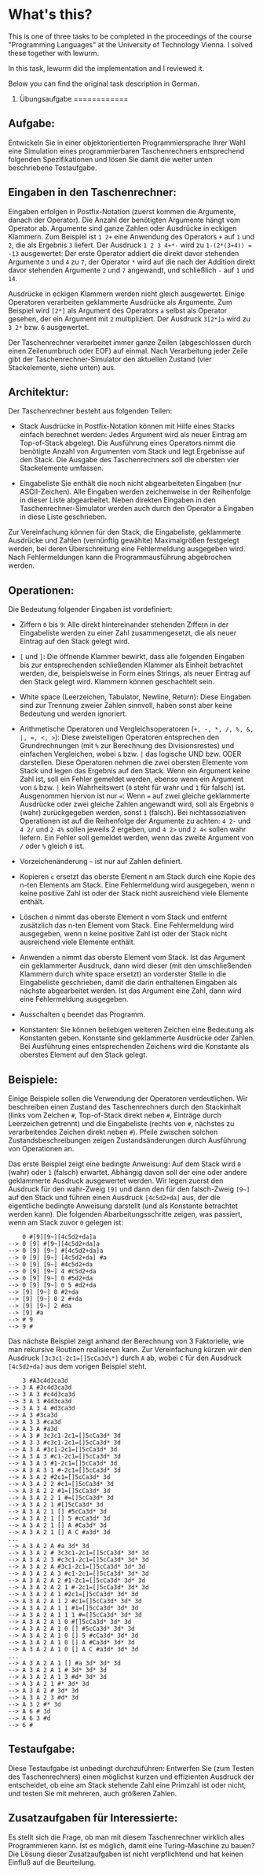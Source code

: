 What's this?
============

This is one of three tasks to be completed in the proceedings of the course "Programming Languages" at the University of Technology Vienna. I solved these together with lewurm.

In this task, lewurm did the implementation and I reviewed it.

Below you can find the original task description in German.


1. Übungsaufgabe
============

Aufgabe:
----------
Entwickeln Sie in einer objektorientierten Programmiersprache Ihrer Wahl eine Simulation eines programmierbaren Taschenrechners entsprechend folgenden Spezifikationen und lösen Sie damit die weiter unten beschriebene Testaufgabe.

Eingaben in den Taschenrechner:
--------------------------------------

Eingaben erfolgen in Postfix-Notation (zuerst kommen die Argumente, danach der Operator). Die Anzahl der benötigten Argumente hängt vom Operator ab. Argumente sind ganze Zahlen oder Ausdrücke in eckigen Klammern. Zum Beispiel ist `1 2+` eine Anwendung des Operators `+` auf `1` und `2`, die als Ergebnis `3` liefert. Der Ausdruck `1 2 3 4+*-` wird zu `1-(2*(3+4)) = -13` ausgewertet: Der erste Operator addiert die direkt davor stehenden Argumente `3` und `4` zu `7`, der Operator `*` wird auf die nach der Addition direkt davor stehenden Argumente `2` und `7` angewandt, und schließlich `-` auf `1` und `14`.

Ausdrücke in eckigen Klammern werden nicht gleich ausgewertet. Einige Operatoren verarbeiten geklammerte Ausdrücke als Argumente. Zum Beispiel wird `[2*]` als Argument des Operators `a` selbst als Operator gesehen, der ein Argument mit `2` multipliziert. Der Ausdruck `3[2*]a` wird zu `3 2*` bzw. `6` ausgewertet.

Der Taschenrechner verarbeitet immer ganze Zeilen (abgeschlossen durch einen Zeilenumbruch oder EOF) auf einmal. Nach Verarbeitung jeder Zeile gibt der Taschenrechner-Simulator den aktuellen Zustand (vier Stackelemente, siehe unten) aus.

Architektur:
-------------
Der Taschenrechner besteht aus folgenden Teilen:

* Stack
    Ausdrücke in Postfix-Notation können mit Hilfe eines Stacks einfach berechnet werden: Jedes Argument wird als neuer Eintrag am Top-of-Stack abgelegt. Die Ausführung eines Operators nimmt die benötigte Anzahl von Argumenten vom Stack und legt Ergebnisse auf den Stack. Die Ausgabe des Taschenrechners soll die obersten vier Stackelemente umfassen.

* Eingabeliste
    Sie enthält die noch nicht abgearbeiteten Eingaben (nur ASCII-Zeichen). Alle Eingaben werden zeichenweise in der Reihenfolge in dieser Liste abgearbeitet. Neben direkten Eingaben in den Taschenrechner-Simulator werden auch durch den Operator a Eingaben in diese Liste geschrieben.

Zur Vereinfachung können für den Stack, die Eingabeliste, geklammerte Ausdrücke und Zahlen (vernünftig gewählte) Maximalgrößen festgelegt werden, bei deren Überschreitung eine Fehlermeldung ausgegeben wird. Nach Fehlermeldungen kann die Programmausführung abgebrochen werden.

Operationen:
---------------
Die Bedeutung folgender Eingaben ist vordefiniert:

* Ziffern `0` bis `9`:
    Alle direkt hintereinander stehenden Ziffern in der Eingabeliste werden zu einer Zahl zusammengesetzt, die als neuer Eintrag auf den Stack gelegt wird.

* `[` und `]`:
    Die öffnende Klammer bewirkt, dass alle folgenden Eingaben bis zur entsprechenden schließenden Klammer als Einheit betrachtet werden, die, beispielsweise in Form eines Strings, als neuer Eintrag auf den Stack gelegt wird. Klammern können geschachtelt sein.
  
* White space (Leerzeichen, Tabulator, Newline, Return):
    Diese Eingaben sind zur Trennung zweier Zahlen sinnvoll, haben sonst aber keine Bedeutung und werden ignoriert.
  
* Arithmetische Operatoren und Vergleichsoperatoren (`+, -, *, /, %, &, |, =, <, >`):
    Diese zweistelligen Operatoren entsprechen den Grundrechnungen (mit `%` zur Berechnung des Divisionsrestes) und einfachen Vergleichen, wobei `&` bzw. `|` das logische UND bzw. ODER darstellen. Diese Operatoren nehmen die zwei obersten Elemente vom Stack und legen das Ergebnis auf den Stack. Wenn ein Argument keine Zahl ist, soll ein Fehler gemeldet werden, ebenso wenn ein Argument von `&` bzw. `|` kein Wahrheitswert (`0` steht für wahr und `1` für falsch) ist. Ausgenommen hiervon ist nur `=`: Wenn `=` auf zwei gleiche geklammerte Ausdrücke oder zwei gleiche Zahlen angewandt wird, soll als Ergebnis `0` (wahr) zurückgegeben werden, sonst `1` (falsch). Bei nichtassoziativen Operationen ist auf die Reihenfolge der Argumente zu achten: `4 2-` und `4 2/` und `2 4%` sollen jeweils 2 ergeben, und `4 2>` und `2 4<` sollen wahr liefern. Ein Fehler soll gemeldet werden, wenn das zweite Argument von `/` oder `%` gleich `0` ist.

* Vorzeichenänderung `~`
    ist nur auf Zahlen definiert.
  
* Kopieren `c`
    ersetzt das oberste Element n am Stack durch eine Kopie des n-ten Elements am Stack. Eine Fehlermeldung wird ausgegeben, wenn n keine positive Zahl ist oder der Stack nicht ausreichend viele Elemente enthält.
  
* Löschen `d`
    nimmt das oberste Element n vom Stack und entfernt zusätzlich das n-ten Element vom Stack. Eine Fehlermeldung wird ausgegeben, wenn n keine positive Zahl ist oder der Stack nicht ausreichend viele Elemente enthält.

* Anwenden `a`
    nimmt das oberste Element vom Stack. Ist das Argument ein geklammerter Ausdruck, dann wird dieser (mit den umschließenden Klammern durch white space ersetzt) an vorderster Stelle in die Eingabeliste geschrieben, damit die darin enthaltenen Eingaben als nächste abgearbeitet werden. Ist das Argument eine 	Zahl, dann wird eine Fehlermeldung ausgegeben.

* Ausschalten `q`
    beendet das Programm.

* Konstanten:
    Sie können beliebigen weiteren Zeichen eine Bedeutung als Konstanten geben. Konstante sind geklammerte Ausdrücke oder Zahlen. Bei Ausführung eines entsprechenden Zeichens wird die Konstante als oberstes Element auf den Stack gelegt.

Beispiele:
-----------
Einige Beispiele sollen die Verwendung der Operatoren verdeutlichen. Wir beschreiben einen Zustand des Taschenrechners durch den Stackinhalt (links vom Zeichen `#`, Top-of-Stack direkt neben `#`, Einträge durch Leerzeichen getrennt) und die Eingabeliste (rechts von `#`, nächstes zu verarbeitendes Zeichen direkt neben `#`). Pfeile zwischen solchen Zustandsbeschreibungen zeigen Zustandsänderungen durch Ausführung von Operationen an.

Das erste Beispiel zeigt eine bedingte Anweisung: Auf dem Stack wird `0` (wahr) oder `1` (falsch) erwartet. Abhängig davon soll der eine oder andere geklammerte Ausdruck ausgewertet werden. Wir legen zuerst den Ausdruck für den wahr-Zweig `[9]` und dann den für den falsch-Zweig `[9~]` auf den Stack und führen einen Ausdruck `[4c5d2+da]` aus, der die eigentliche bedingte Anweisung darstellt (und als Konstante betrachtet werden kann). Die folgenden Abarbeitungsschritte zeigen, was passiert, wenn am Stack zuvor `0` gelegen ist:

		0 #[9][9~][4c5d2+da]a
	--> 0 [9] #[9~][4c5d2+da]a
	--> 0 [9] [9~] #[4c5d2+da]a
	--> 0 [9] [9~] [4c5d2+da] #a
	--> 0 [9] [9~] #4c5d2+da 
	--> 0 [9] [9~] 4 #c5d2+da 
	--> 0 [9] [9~] 0 #5d2+da 
	--> 0 [9] [9~] 0 5 #d2+da 
	--> [9] [9~] 0 #2+da 
	--> [9] [9~] 0 2 #+da 
	--> [9] [9~] 2 #da 
	--> [9] #a 
	--> # 9  
	--> 9 #


Das nächste Beispiel zeigt anhand der Berechnung von 3 Faktorielle, wie man rekursive Routinen realisieren kann. Zur Vereinfachung kürzen wir den Ausdruck `[3c3c1-2c1=[]5cCa3d\*]` durch `A` ab, wobei `C` für den Ausdruck `[4c5d2+da]` aus dem vorigen Beispiel steht.

		3 #A3c4d3ca3d
	--> 3 A #3c4d3ca3d
	--> 3 A 3 #c4d3ca3d
	--> 3 A 3 #4d3ca3d
	--> 3 A 3 4 #d3ca3d
	--> A 3 #3ca3d
	--> A 3 3 #ca3d
	--> A 3 A #a3d
	--> A 3 # 3c3c1-2c1=[]5cCa3d* 3d
	--> A 3 3 #c3c1-2c1=[]5cCa3d* 3d
	--> A 3 A #3c1-2c1=[]5cCa3d* 3d
	--> A 3 A 3 #c1-2c1=[]5cCa3d* 3d
	--> A 3 A 3 #1-2c1=[]5cCa3d* 3d
	--> A 3 A 3 1 #-2c1=[]5cCa3d* 3d
	--> A 3 A 2 #2c1=[]5cCa3d* 3d
	--> A 3 A 2 2 #c1=[]5cCa3d* 3d
	--> A 3 A 2 2 #1=[]5cCa3d* 3d
	--> A 3 A 2 2 1 #=[]5cCa3d* 3d
	--> A 3 A 2 1 #[]5cCa3d* 3d
	--> A 3 A 2 1 [] #5cCa3d* 3d
	--> A 3 A 2 1 [] 5 #cCa3d* 3d
	--> A 3 A 2 1 [] A #Ca3d* 3d
	--> A 3 A 2 1 [] A C #a3d* 3d
	...
	--> A 3 A 2 A #a 3d* 3d
	--> A 3 A 2 # 3c3c1-2c1=[]5cCa3d* 3d* 3d
	--> A 3 A 2 3 #c3c1-2c1=[]5cCa3d* 3d* 3d
	--> A 3 A 2 A #3c1-2c1=[]5cCa3d* 3d* 3d
	--> A 3 A 2 A 3 #c1-2c1=[]5cCa3d* 3d* 3d
	--> A 3 A 2 A 2 #1-2c1=[]5cCa3d* 3d* 3d
	--> A 3 A 2 A 2 1 #-2c1=[]5cCa3d* 3d* 3d
	--> A 3 A 2 A 1 #2c1=[]5cCa3d* 3d* 3d
	--> A 3 A 2 A 1 2 #c1=[]5cCa3d* 3d* 3d
	--> A 3 A 2 A 1 1 #1=[]5cCa3d* 3d* 3d
	--> A 3 A 2 A 1 1 1 #=[]5cCa3d* 3d* 3d
	--> A 3 A 2 A 1 0 #[]5cCa3d* 3d* 3d
	--> A 3 A 2 A 1 0 [] #5cCa3d* 3d* 3d
	--> A 3 A 2 A 1 0 [] 5 #cCa3d* 3d* 3d
	--> A 3 A 2 A 1 0 [] A #Ca3d* 3d* 3d
	--> A 3 A 2 A 1 0 [] A C #a3d* 3d* 3d
	...
	--> A 3 A 2 A 1 [] #a 3d* 3d* 3d
	--> A 3 A 2 A 1 # 3d* 3d* 3d
	--> A 3 A 2 A 1 3 #d* 3d* 3d
	--> A 3 A 2 1 #* 3d* 3d
	--> A 3 A 2 # 3d* 3d
	--> A 3 A 2 3 #d* 3d
	--> A 3 2 #* 3d
	--> A 6 # 3d
	--> A 6 3 #d
	--> 6 #

Testaufgabe:
---------------
Diese Testaufgabe ist unbedingt durchzuführen: Entwerfen Sie (zum Testen des Taschenrechners) einen möglichst kurzen und effizienten Ausdruck der entscheidet, ob eine am Stack stehende Zahl eine Primzahl ist oder nicht, und testen Sie mit mehreren, auch größeren Zahlen.

Zusatzaufgaben für Interessierte:
---------------------------------------
Es stellt sich die Frage, ob man mit diesem Taschenrechner wirklich alles Programmieren kann. Ist es möglich, damit eine Turing-Maschine zu bauen? Die Lösung dieser Zusatzaufgaben ist nicht verpflichtend und hat keinen Einfluß auf die Beurteilung.
